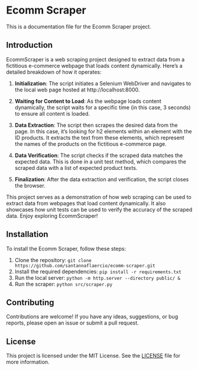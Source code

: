 # Ecomm Scraper

This is a documentation file for the Ecomm Scraper project.

## Introduction

EcommScraper is a web scraping project designed to extract data from a fictitious e-commerce webpage that loads content dynamically. Here’s a detailed breakdown of how it operates:

1. **Initialization**: The script initiates a Selenium WebDriver and navigates to the local web page hosted at http://localhost:8000.

2. **Waiting for Content to Load**: As the webpage loads content dynamically, the script waits for a specific time (in this case, 3 seconds) to ensure all content is loaded.

3. **Data Extraction**: The script then scrapes the desired data from the page. In this case, it’s looking for h2 elements within an element with the ID products. It extracts the text from these elements, which represent the names of the products on the fictitious e-commerce page.

4. **Data Verification**: The script checks if the scraped data matches the expected data. This is done in a unit test method, which compares the scraped data with a list of expected product texts.

5. **Finalization**: After the data extraction and verification, the script closes the browser.

This project serves as a demonstration of how web scraping can be used to extract data from webpages that load content dynamically. It also showcases how unit tests can be used to verify the accuracy of the scraped data. Enjoy exploring EcommScraper!

## Installation

To install the Ecomm Scraper, follow these steps:

1. Clone the repository: `git clone https://github.com/santannaflaercio/ecomm-scraper.git`
2. Install the required dependencies: `pip install -r requirements.txt`
3. Run the local server: `python -m http.server --directory public/ &`
4. Run the scraper: `python src/scraper.py`

## Contributing

Contributions are welcome! If you have any ideas, suggestions, or bug reports, please open an issue or submit a pull request.

## License

This project is licensed under the MIT License. See the [LICENSE](LICENSE) file for more information.
